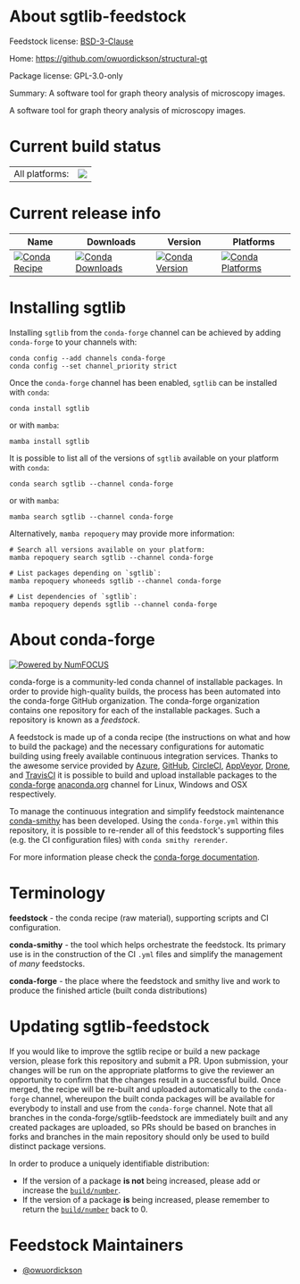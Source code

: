 About sgtlib-feedstock
======================

Feedstock license: [BSD-3-Clause](https://github.com/conda-forge/sgtlib-feedstock/blob/main/LICENSE.txt)

Home: https://github.com/owuordickson/structural-gt

Package license: GPL-3.0-only

Summary: A software tool for graph theory analysis of microscopy images.

A software tool for graph theory analysis of microscopy images.

Current build status
====================


<table><tr><td>All platforms:</td>
    <td>
      <a href="https://dev.azure.com/conda-forge/feedstock-builds/_build/latest?definitionId=26341&branchName=main">
        <img src="https://dev.azure.com/conda-forge/feedstock-builds/_apis/build/status/sgtlib-feedstock?branchName=main">
      </a>
    </td>
  </tr>
</table>

Current release info
====================

| Name | Downloads | Version | Platforms |
| --- | --- | --- | --- |
| [![Conda Recipe](https://img.shields.io/badge/recipe-sgtlib-green.svg)](https://anaconda.org/conda-forge/sgtlib) | [![Conda Downloads](https://img.shields.io/conda/dn/conda-forge/sgtlib.svg)](https://anaconda.org/conda-forge/sgtlib) | [![Conda Version](https://img.shields.io/conda/vn/conda-forge/sgtlib.svg)](https://anaconda.org/conda-forge/sgtlib) | [![Conda Platforms](https://img.shields.io/conda/pn/conda-forge/sgtlib.svg)](https://anaconda.org/conda-forge/sgtlib) |

Installing sgtlib
=================

Installing `sgtlib` from the `conda-forge` channel can be achieved by adding `conda-forge` to your channels with:

```
conda config --add channels conda-forge
conda config --set channel_priority strict
```

Once the `conda-forge` channel has been enabled, `sgtlib` can be installed with `conda`:

```
conda install sgtlib
```

or with `mamba`:

```
mamba install sgtlib
```

It is possible to list all of the versions of `sgtlib` available on your platform with `conda`:

```
conda search sgtlib --channel conda-forge
```

or with `mamba`:

```
mamba search sgtlib --channel conda-forge
```

Alternatively, `mamba repoquery` may provide more information:

```
# Search all versions available on your platform:
mamba repoquery search sgtlib --channel conda-forge

# List packages depending on `sgtlib`:
mamba repoquery whoneeds sgtlib --channel conda-forge

# List dependencies of `sgtlib`:
mamba repoquery depends sgtlib --channel conda-forge
```


About conda-forge
=================

[![Powered by
NumFOCUS](https://img.shields.io/badge/powered%20by-NumFOCUS-orange.svg?style=flat&colorA=E1523D&colorB=007D8A)](https://numfocus.org)

conda-forge is a community-led conda channel of installable packages.
In order to provide high-quality builds, the process has been automated into the
conda-forge GitHub organization. The conda-forge organization contains one repository
for each of the installable packages. Such a repository is known as a *feedstock*.

A feedstock is made up of a conda recipe (the instructions on what and how to build
the package) and the necessary configurations for automatic building using freely
available continuous integration services. Thanks to the awesome service provided by
[Azure](https://azure.microsoft.com/en-us/services/devops/), [GitHub](https://github.com/),
[CircleCI](https://circleci.com/), [AppVeyor](https://www.appveyor.com/),
[Drone](https://cloud.drone.io/welcome), and [TravisCI](https://travis-ci.com/)
it is possible to build and upload installable packages to the
[conda-forge](https://anaconda.org/conda-forge) [anaconda.org](https://anaconda.org/)
channel for Linux, Windows and OSX respectively.

To manage the continuous integration and simplify feedstock maintenance
[conda-smithy](https://github.com/conda-forge/conda-smithy) has been developed.
Using the ``conda-forge.yml`` within this repository, it is possible to re-render all of
this feedstock's supporting files (e.g. the CI configuration files) with ``conda smithy rerender``.

For more information please check the [conda-forge documentation](https://conda-forge.org/docs/).

Terminology
===========

**feedstock** - the conda recipe (raw material), supporting scripts and CI configuration.

**conda-smithy** - the tool which helps orchestrate the feedstock.
                   Its primary use is in the construction of the CI ``.yml`` files
                   and simplify the management of *many* feedstocks.

**conda-forge** - the place where the feedstock and smithy live and work to
                  produce the finished article (built conda distributions)


Updating sgtlib-feedstock
=========================

If you would like to improve the sgtlib recipe or build a new
package version, please fork this repository and submit a PR. Upon submission,
your changes will be run on the appropriate platforms to give the reviewer an
opportunity to confirm that the changes result in a successful build. Once
merged, the recipe will be re-built and uploaded automatically to the
`conda-forge` channel, whereupon the built conda packages will be available for
everybody to install and use from the `conda-forge` channel.
Note that all branches in the conda-forge/sgtlib-feedstock are
immediately built and any created packages are uploaded, so PRs should be based
on branches in forks and branches in the main repository should only be used to
build distinct package versions.

In order to produce a uniquely identifiable distribution:
 * If the version of a package **is not** being increased, please add or increase
   the [``build/number``](https://docs.conda.io/projects/conda-build/en/latest/resources/define-metadata.html#build-number-and-string).
 * If the version of a package **is** being increased, please remember to return
   the [``build/number``](https://docs.conda.io/projects/conda-build/en/latest/resources/define-metadata.html#build-number-and-string)
   back to 0.

Feedstock Maintainers
=====================

* [@owuordickson](https://github.com/owuordickson/)

